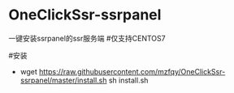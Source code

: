 # OneClickSsr-ssrpanel
一键安装ssrpanel的ssr服务端
#仅支持CENTOS7

#安装
- wget https://raw.githubusercontent.com/mzfqy/OneClickSsr-ssrpanel/master/install.sh
sh install.sh
